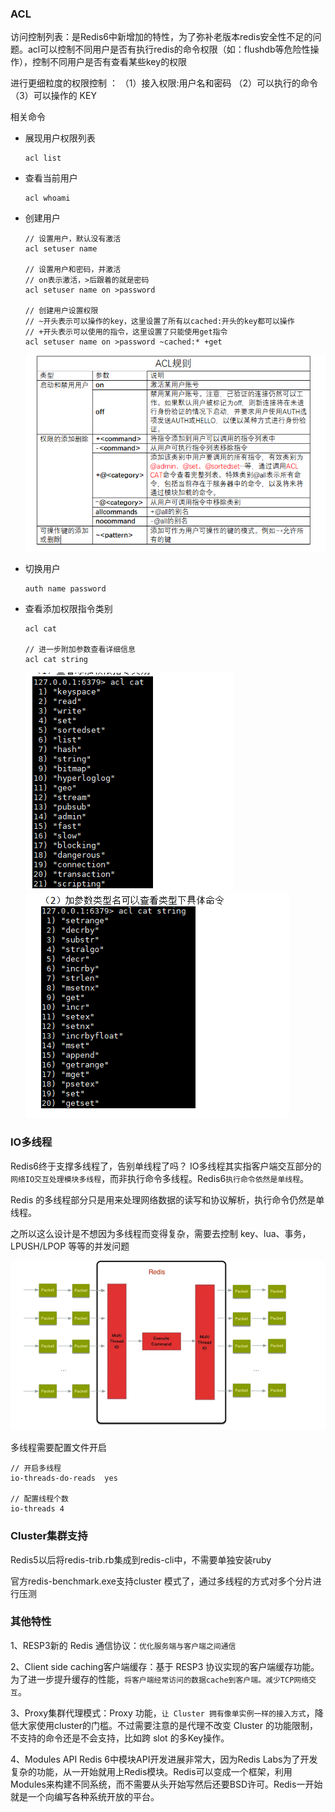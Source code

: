 ### ACL

访问控制列表：是Redis6中新增加的特性，为了弥补老版本redis安全性不足的问题。acl可以控制不同用户是否有执行redis的命令权限（如：flushdb等危险性操作），控制不同用户是否有查看某些key的权限

进行更细粒度的权限控制 ：
（1）接入权限:用户名和密码 
（2）可以执行的命令 
（3）可以操作的 KEY



相关命令

- 展现用户权限列表

  ```
  acl list
  ```

- 查看当前用户

  ```
  acl whoami
  ```

- 创建用户

  ```
  // 设置用户，默认没有激活
  acl setuser name
  
  // 设置用户和密码，并激活
  // on表示激活，>后跟着的就是密码
  acl setuser name on >password
  
  // 创建用户设置权限
  // ~开头表示可以操作的key，这里设置了所有以cached:开头的key都可以操作
  // +开头表示可以使用的指令，这里设置了只能使用get指令
  acl setuser name on >password ~cached:* +get
  ```

  ![image-20211024164220260](image/image-20211024164220260.png)

- 切换用户

  ```
  auth name password 
  ```

- 查看添加权限指令类别

  ```
  acl cat
  
  // 进一步附加参数查看详细信息
  acl cat string
  ```

  ![image-20211024163028749](image/image-20211024163028749.png)
  ![image-20211024163142993](image/image-20211024163142993.png)






### IO多线程

Redis6终于支撑多线程了，告别单线程了吗？
IO多线程其实指客户端交互部分的`网络IO交互处理模块多线程`，而非执行命令多线程。Redis6`执行命令依然是单线程`。

Redis 的多线程部分只是用来处理网络数据的读写和协议解析，执行命令仍然是单线程。

之所以这么设计是不想因为多线程而变得复杂，需要去控制 key、lua、事务，LPUSH/LPOP 等等的并发问题

![image-20211024164618713](image/image-20211024164618713.png)



多线程需要配置文件开启

```
// 开启多线程
io-threads-do-reads  yes 

// 配置线程个数
io-threads 4
```



### Cluster集群支持

Redis5以后将redis-trib.rb集成到redis-cli中，不需要单独安装ruby

官方redis-benchmark.exe支持cluster 模式了，通过多线程的方式对多个分片进行压测



### 其他特性

1、RESP3新的 Redis 通信协议：`优化服务端与客户端之间通信`

2、Client side caching客户端缓存：基于 RESP3 协议实现的客户端缓存功能。为了进一步提升缓存的性能，`将客户端经常访问的数据cache到客户端。减少TCP网络交互`。

3、Proxy集群代理模式：Proxy 功能，`让 Cluster 拥有像单实例一样的接入方式`，降低大家使用cluster的门槛。不过需要注意的是代理不改变 Cluster 的功能限制，不支持的命令还是不会支持，比如跨 slot 的多Key操作。

4、Modules API
Redis 6中模块API开发进展非常大，因为Redis Labs为了开发复杂的功能，从一开始就用上Redis模块。Redis可以变成一个框架，利用Modules来构建不同系统，而不需要从头开始写然后还要BSD许可。Redis一开始就是一个向编写各种系统开放的平台。